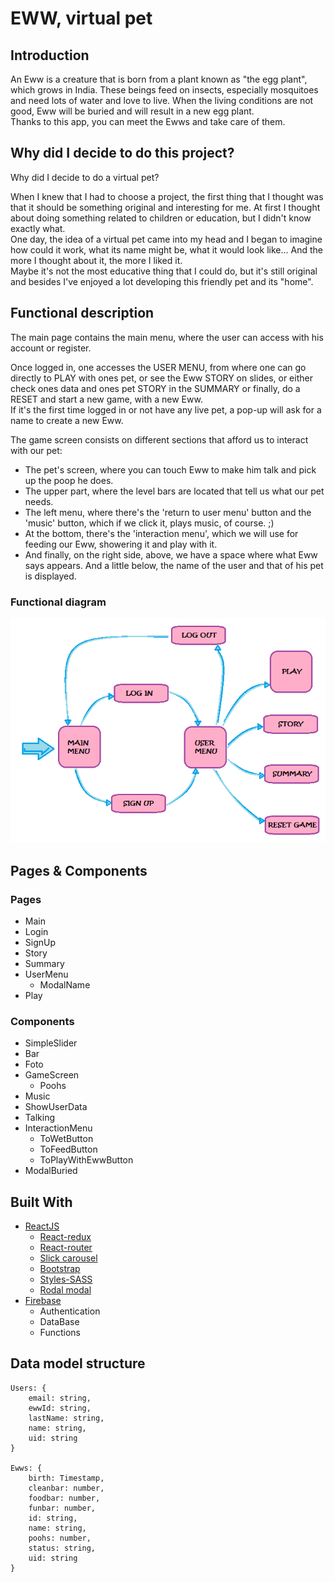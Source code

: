 # EWW, virtual pet

## Introduction

An Eww is a creature that is born from a plant known as "the egg plant", which grows in India. These beings feed on insects, especially mosquitoes and need lots of water and love to live. When the living conditions are not good, Eww will be buried and will result in a new egg plant.<br/>
Thanks to this app, you can meet the Ewws and take care of them.


## Why did I decide to do this project?
Why did I decide to do a virtual pet?

When I knew that I had to choose a project, the first thing that I thought was that it should be something original and interesting for me. At first I thought about doing something related to children or education, but I didn't know exactly what. <br/>
One day, the idea of a virtual pet came into my head and I began to imagine how could it work, what its name might be, what it would look like... And the more I thought about it, the more I liked it. <br/>
Maybe it's not the most educative thing that I could do, but it's still original and besides I've enjoyed a lot developing this friendly pet and its "home".

## Functional description


The main page contains the main menu, where the user can access with his account or register.<br/>

Once logged in, one accesses the USER MENU, from where one can go directly to PLAY with ones pet, or see the Eww STORY on slides, or either check ones data and ones pet STORY in the SUMMARY or finally, do a RESET and start a new game, with a new Eww.<br/>
If it's the first time logged in or not have any live pet, a pop-up will ask for a name to create a new Eww.<br/>

The game screen consists on different sections that afford us to interact with our pet:<br/>
 * The pet's screen, where you can touch Eww to make him talk and pick up the poop he does.
 * The upper part, where the level bars are located that tell us what our pet needs.<br/>
 * The left menu, where there's the 'return to user menu' button and the 'music' button, which if we click it, plays music, of course. ;)<br/>
 * At the bottom, there's the 'interaction menu', which we will use for feeding our Eww, showering it and play with it.<br/>
 * And finally, on the right side, above, we have a space where what Eww says appears. And a little below, the name of the user and that of his pet is displayed.


### Functional diagram

![Web Structure](./web-structure.png)

## Pages & Components

### Pages

* Main
* Login
* SignUp
* Story
* Summary
* UserMenu
	* ModalName
* Play

### Components

* SimpleSlider
* Bar
* Foto
* GameScreen
	* Poohs
* Music
* ShowUserData
* Talking
* InteractionMenu
	* ToWetButton
	* ToFeedButton
	* ToPlayWithEwwButton
* ModalBuried



## Built With

* [ReactJS](https://reactjs.org/)
	* [React-redux](https://www.npmjs.com/package/react-redux)
	* [React-router](https://www.npmjs.com/package/react-router)
	* [Slick carousel](https://react-slick.neostack.com/)
	* [Bootstrap](https://react-bootstrap.github.io/)
	* [Styles-SASS]()
	* [Rodal modal](https://www.npmjs.com/package/rodal)
* [Firebase](https://firebase.google.com/)
	* Authentication
    * DataBase
    * Functions

## Data model structure

```
Users: {
	email: string,
    ewwId: string,
    lastName: string,
    name: string,
    uid: string
}

Ewws: {
	birth: Timestamp,
    cleanbar: number,
    foodbar: number,
    funbar: number,
    id: string,
    name: string,
    poohs: number,
    status: string,
    uid: string
}
````


